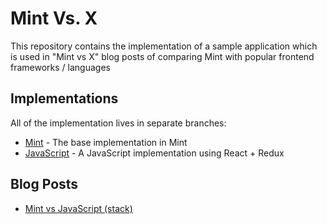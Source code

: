 # Mint Vs. X

This repository contains the implementation of a sample application which is used
in "Mint vs X" blog posts of comparing Mint with popular frontend frameworks /
languages

## Implementations
All of the implementation lives in separate branches:

* [Mint](https://github.com/mint-lang/mint-vs-x/tree/mint) - The base implementation in Mint
* [JavaScript](https://github.com/mint-lang/mint-vs-x/tree/javascript) - A JavaScript implementation using React + Redux

## Blog Posts

* [Mint vs JavaScript (stack)](https://dev.to/gdotdesign/mint-vs-javascript)
